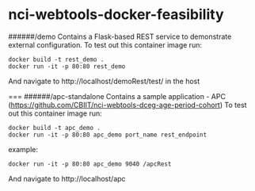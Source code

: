 # nci-webtools-docker-feasibility

######/demo
Contains a Flask-based REST service to demonstrate external configuration.
To test out this container image run:
```
docker build -t rest_demo .
docker run -it -p 80:80 rest_demo
```

And navigate to http://localhost/demoRest/test/ in the host

===
######/apc-standalone
Contains a sample application - APC (https://github.com/CBIIT/nci-webtools-dceg-age-period-cohort)
To test out this container image run:
```
docker build -t apc_demo .
docker run -it -p 80:80 apc_demo port_name rest_endpoint
```
example:
```
docker run -it -p 80:80 apc_demo 9040 /apcRest
```

And navigate to http://localhost/apc
